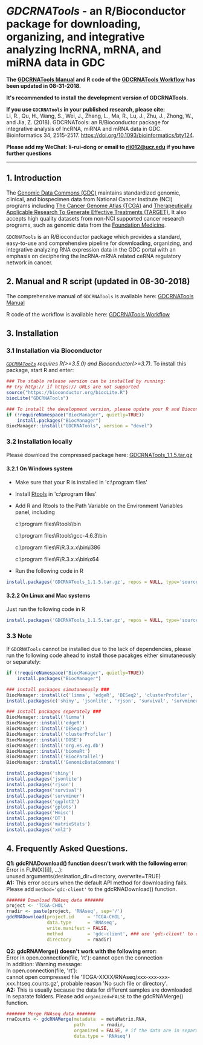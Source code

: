 # *GDCRNATools* - an R/Bioconductor package for downloading, organizing, and integrative analyzing lncRNA, mRNA, and miRNA data in GDC


**The [GDCRNATools Manual](http://bioconductor.org/packages/devel/bioc/vignettes/GDCRNATools/inst/doc/GDCRNATools.html) and R code of the [GDCRNATools Workflow](https://github.com/Jialab-UCR/Jialab-UCR.github.io/blob/master/GDCRNATools.workflow.R) has been updated in 08-31-2018.**

**It's recommended to install the development version of GDCRNATools.**

**If you use `GDCRNATools` in your published research, please cite:**  
Li, R., Qu, H., Wang, S., Wei, J., Zhang, L., Ma, R., Lu, J., Zhu, J., Zhong, W., and Jia, Z. (2018). GDCRNATools: an R/Bioconductor package for integrative analysis of lncRNA, miRNA and mRNA data in GDC. Bioinformatics 34, 2515-2517. https://doi.org/10.1093/bioinformatics/bty124.

**Please add my WeChat: li-rui-dong or email to rli012@ucr.edu if you have further questions**

***

## 1. Introduction

The [Genomic Data Commons (GDC)](https://portal.gdc.cancer.gov/) maintains standardized genomic, clinical, and biospecimen data from National Cancer Institute (NCI) programs including [The Cancer Genome Atlas (TCGA)](https://tcga-data.nci.nih.gov/) and [Therapeutically Applicable Research To Generate Effective Treatments (TARGET)](https://ocg.cancer.gov/programs/target), It also accepts high quality datasets from non-NCI supported cancer research programs, such as genomic data from the [Foundation Medicine](https://www.foundationmedicine.com/).

`GDCRNATools` is an R/Bioconductor package which provides a standard, easy-to-use and comprehensive pipeline for downloading, organizing, and integrative analyzing RNA expression data in the GDC portal with an emphasis on deciphering the lncRNA-mRNA related ceRNA regulatory network in cancer.



## 2. Manual and R script (updated in 08-30-2018)
The comprehensive manual of `GDCRNATools` is available here: [GDCRNATools Manual](http://bioconductor.org/packages/devel/bioc/vignettes/GDCRNATools/inst/doc/GDCRNATools.html)

R code of the workflow is available here: [GDCRNATools Workflow](https://github.com/Jialab-UCR/Jialab-UCR.github.io/blob/master/GDCRNATools.workflow.R)



## 3. Installation
### 3.1 Installation via Bioconductor
*[`GDCRNATools`](http://bioconductor.org/packages/devel/bioc/html/GDCRNATools.html) requires R(>=3.5.0) and Bioconductor(>=3.7)*. To install this package, start R and enter:

```R
### The stable release version can be installed by running:
## try http:// if https:// URLs are not supported
source("https://bioconductor.org/biocLite.R")
biocLite("GDCRNATools")

### To install the development version, please update your R and Biocondutor to the latest version and run:
if (!requireNamespace("BiocManager", quietly=TRUE))
    install.packages("BiocManager")
BiocManager::install("GDCRNATools", version = "devel")
```

### 3.2 Installation locally
Please download the compressed package here: [GDCRNATools_1.1.5.tar.gz](https://github.com/Jialab-UCR/Jialab-UCR.github.io/blob/master/GDCRNATools_1.1.5.tar.gz)


#### 3.2.1 On Windows system
* Make sure that your R is installed in 'c:\program files'  
* Install [Rtools](https://cran.r-project.org/bin/windows/Rtools/) in 'c:\program files'  
* Add R and Rtools to the Path Variable on the Environment Variables panel, including  

  c:\program files\Rtools\bin

  c:\program files\Rtools\gcc-4.6.3\bin

  c:\program files\R\R.3.x.x\bin\i386

  c:\program files\R\R.3.x.x\bin\x64 

* Run the following code in R
```R
install.packages('GDCRNATools_1.1.5.tar.gz', repos = NULL, type='source')
```

#### 3.2.2 On Linux and Mac systems
Just run the following code in R
```R
install.packages('GDCRNATools_1.1.5.tar.gz', repos = NULL, type='source')
```

### 3.3 Note
If `GDCRNATools` cannot be installed due to the lack of dependencies, please run the following code ahead to install those pacakges either simutaneously or separately:
```R
if (!requireNamespace("BiocManager", quietly=TRUE))
    install.packages("BiocManager")

### install packages simutaneously ###
BiocManager::install(c('limma', 'edgeR', 'DESeq2', 'clusterProfiler', 'DOSE', 'org.Hs.eg.db', 'biomaRt', 'BiocParallel', 'GenomicDataCommons'))
install.packages(c('shiny', 'jsonlite', 'rjson', 'survival', 'survminer', 'ggplot2', 'gplots', 'Hmisc', 'DT', 'matrixStats', 'xml2'))

### install packages seperately ###
BiocManager::install('limma')
BiocManager::install('edgeR')
BiocManager::install('DESeq2')
BiocManager::install('clusterProfiler')
BiocManager::install('DOSE')
BiocManager::install('org.Hs.eg.db')
BiocManager::install('biomaRt')
BiocManager::install('BiocParallel')
BiocManager::install('GenomicDataCommons')

install.packages('shiny')
install.packages('jsonlite')
install.packages('rjson')
install.packages('survival')
install.packages('survminer')
install.packages('ggplot2')
install.packages('gplots')
install.packages('Hmisc')
install.packages('DT')
install.packages('matrixStats')
install.packages('xml2')
```


## 4. Frequently Asked Questions.
**Q1: gdcRNADownload() function doesn't work with the following error:**  
Error in FUN(X[[i]], ...):  
    unused arguments(desination_dir=directory, overwrite=TRUE)  
**A1:** This error occurs when the default API method for downloading fails. Please add   `method='gdc-client'` to the gdcRNADownload() function.

```R
####### Download RNAseq data #######
project <- 'TCGA-CHOL'
rnadir <- paste(project, 'RNAseq', sep='/')
gdcRNADownload(project.id     = 'TCGA-CHOL', 
               data.type      = 'RNAseq', 
               write.manifest = FALSE,
               method         = 'gdc-client', ### use 'gdc-client' to download data
               directory      = rnadir)
```

**Q2: gdcRNAMerge() doesn't work with the following error:**  
Error in open.connection(file, 'rt'): cannot open the connection  
In addition: Warning message:  
In open.connection(file, 'rt'):  
    cannot open compressed file 'TCGA-XXXX/RNAseq/xxx-xxx-xxx-xxx.htseq.counts.gz', probable reason 'No such file or directory'.  
**A2:** This is usually because the data for different samples are downloaded in separate   folders. Please add `organized=FALSE` to the gdcRNAMerge() function.

```R
####### Merge RNAseq data #######
rnaCounts <- gdcRNAMerge(metadata  = metaMatrix.RNA, 
                         path      = rnadir,
                         organized = FALSE, # if the data are in separate folders
                         data.type = 'RNAseq')
```